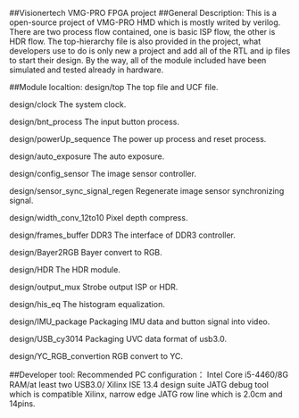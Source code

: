 ##Visionertech VMG-PRO FPGA project
##General Description:
This is a open-source project of VMG-PRO HMD which is mostly writed by verilog. There are two process flow contained, one is basic ISP flow, the other is HDR flow.
The top-hierarchy file is also provided in the project, what developers use to do is only new a project and add all of the RTL and ip files to start their design. By the way, all of the module included have been simulated and tested already in hardware.

##Module localtion:
design/top
The top file and UCF file.

design/clock
The system clock.

design/bnt_process
The input button process.

design/powerUp_sequence
The power up process and reset process.

design/auto_exposure
The auto exposure.

design/config_sensor
The image sensor controller.

design/sensor_sync_signal_regen
Regenerate image sensor synchronizing signal.

design/width_conv_12to10
Pixel depth compress.

design/frames_buffer DDR3
The interface of DDR3 controller.

design/Bayer2RGB
Bayer convert to RGB.

design/HDR
The HDR module.

design/output_mux
Strobe output ISP or HDR.

design/his_eq
The histogram equalization.

design/IMU_package
Packaging IMU data and button signal into video.

design/USB_cy3014
Packaging UVC data format of usb3.0.

design/YC_RGB_convertion
RGB convert to YC.

##Developer tool:
Recommended PC configuration： Intel Core i5-4460/8G RAM/at least two USB3.0/
Xilinx ISE 13.4 design suite
JATG debug tool which is compatible Xilinx, narrow edge JATG row line which is 2.0cm and 14pins.
